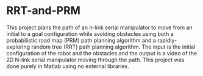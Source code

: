 # RRT-and-PRM

This project plans the path of an n-link serial manipulator to move from an initial to a goal configuration while avoiding obstacles using both a probabilistic road map (PRM) path planning algorithm and a rapidly-exploring random tree (RRT) path planning algorithm. The input is the initial configuration of the robot and the obstacles and the output is a video of the 2D N-link serial manipulator moving through the path. This project was done purely in Matlab using no external libraries.

